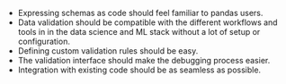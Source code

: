 - Expressing schemas as code should feel familiar to pandas users.
- Data validation should be compatible with the different
  workflows and tools in in the data science and ML stack
  without a lot of setup or configuration.
- Defining custom validation rules should be easy.
- The validation interface should make the debugging process easier.
- Integration with existing code should be as seamless as possible.